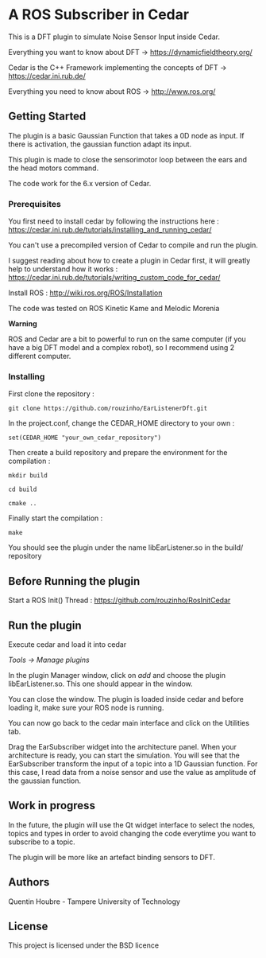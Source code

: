 # A ROS Subscriber in Cedar
This is a DFT plugin to simulate Noise Sensor Input inside Cedar.

Everything you want to know about DFT -> https://dynamicfieldtheory.org/

Cedar is the C++ Framework implementing the concepts of DFT -> https://cedar.ini.rub.de/

Everything you need to know about ROS -> http://www.ros.org/

## Getting Started

The plugin is a basic Gaussian Function that takes a 0D node as input. If there is activation, the gaussian function adapt its input.

This plugin is made to close the sensorimotor loop between the ears and the head motors command.

The code work for the 6.x version of Cedar.


### Prerequisites

You first need to install cedar by following the instructions here : https://cedar.ini.rub.de/tutorials/installing_and_running_cedar/

You can't use a precompiled version of Cedar to compile and run the plugin.

I suggest reading about how to create a plugin in Cedar first, it will greatly help to understand how it works : https://cedar.ini.rub.de/tutorials/writing_custom_code_for_cedar/

Install ROS : http://wiki.ros.org/ROS/Installation

The code was tested on ROS Kinetic Kame and Melodic Morenia

**Warning**

ROS and Cedar are a bit to powerful to run on the same computer (if you have a big DFT model and a complex robot), so I recommend using 2 different computer.

### Installing

First clone the repository :

`git clone https://github.com/rouzinho/EarListenerDft.git`

In the project.conf, change the CEDAR_HOME directory to your own :

`set(CEDAR_HOME "your_own_cedar_repository")`

Then create a build repository and prepare the environment for the compilation :

`mkdir build`

`cd build`

`cmake ..`

Finally start the compilation :

`make`

You should see the plugin under the name libEarListener.so in the build/ repository

## Before Running the plugin

Start a ROS Init() Thread : https://github.com/rouzinho/RosInitCedar

## Run the plugin

Execute cedar and load it into cedar 

*Tools -> Manage plugins*

In the plugin Manager window, click on *add* and choose the plugin libEarListener.so. This one should appear in the window.

You can close the window. The plugin is loaded inside cedar and before loading it, make sure your ROS node is running.

You can now go back to the cedar main interface and click on the Utilities tab.

Drag the EarSubscriber widget into the architecture panel. When your architecture is ready, you can start the simulation.
You will see that the EarSubscriber transform the input of a topic into a 1D Gaussian function.
For this case, I read data from a noise sensor and use the value as amplitude of the gaussian function.


## Work in progress

In the future, the plugin will use the Qt widget interface to select the nodes, topics and types in order to avoid changing the code everytime you want to subscribe to a topic.

The plugin will be more like an artefact binding sensors to DFT.



## Authors

Quentin Houbre - Tampere University of Technology

## License

This project is licensed under the BSD licence

